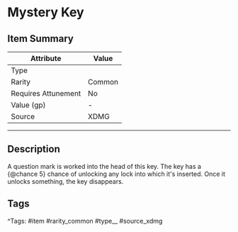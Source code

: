 # Mystery Key

## Item Summary

| Attribute            | Value                        |
|----------------------|------------------------------|
| Type                 |   |
| Rarity               | Common             |
| Requires Attunement  | No                |
| Value (gp)           | -    |
| Source               | XDMG |

---

## Description

A question mark is worked into the head of this key. The key has a {@chance 5} chance of unlocking any lock into which it's inserted. Once it unlocks something, the key disappears.

## Tags

^Tags: #item #rarity_common #type__ #source_xdmg